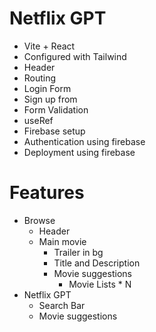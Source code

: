 # Netflix GPT

- Vite + React
- Configured with Tailwind
- Header
- Routing
- Login Form
- Sign up from
- Form Validation
- useRef
- Firebase setup
- Authentication using firebase
- Deployment using firebase

# Features

- Browse
    - Header
    - Main movie
        - Trailer in bg
        - Title and Description
        - Movie suggestions
            - Movie Lists * N
- Netflix GPT
    - Search Bar
    - Movie suggestions
    